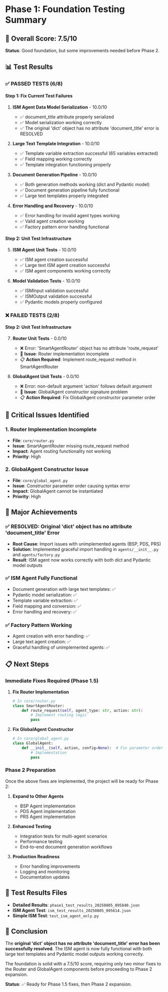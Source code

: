 # Phase 1: Foundation Testing Summary

## 🎯 Overall Score: 7.5/10

**Status**: Good foundation, but some improvements needed before Phase 2.

## 📊 Test Results

### ✅ PASSED TESTS (6/8)

#### Step 1: Fix Current Test Failures
1. **ISM Agent Data Model Serialization** - 10.0/10
   - ✅ document_title attribute properly serialized
   - ✅ Model serialization working correctly
   - ✅ The original 'dict' object has no attribute 'document_title' error is RESOLVED

2. **Large Text Template Integration** - 10.0/10
   - ✅ Template variable extraction successful (65 variables extracted)
   - ✅ Field mapping working correctly
   - ✅ Template integration functioning properly

3. **Document Generation Pipeline** - 10.0/10
   - ✅ Both generation methods working (dict and Pydantic model)
   - ✅ Document generation pipeline fully functional
   - ✅ Large text templates properly integrated

4. **Error Handling and Recovery** - 10.0/10
   - ✅ Error handling for invalid agent types working
   - ✅ Valid agent creation working
   - ✅ Factory pattern error handling functional

#### Step 2: Unit Test Infrastructure
5. **ISM Agent Unit Tests** - 10.0/10
   - ✅ ISM agent creation successful
   - ✅ Large text ISM agent creation successful
   - ✅ ISM agent components working correctly

6. **Model Validation Tests** - 10.0/10
   - ✅ ISMInput validation successful
   - ✅ ISMOutput validation successful
   - ✅ Pydantic models properly configured

### ❌ FAILED TESTS (2/8)

#### Step 2: Unit Test Infrastructure
7. **Router Unit Tests** - 0.0/10
   - ❌ Error: 'SmartAgentRouter' object has no attribute 'route_request'
   - 🔧 **Issue**: Router implementation incomplete
   - 📋 **Action Required**: Implement route_request method in SmartAgentRouter

8. **GlobalAgent Unit Tests** - 0.0/10
   - ❌ Error: non-default argument 'action' follows default argument
   - 🔧 **Issue**: GlobalAgent constructor signature problem
   - 📋 **Action Required**: Fix GlobalAgent constructor parameter order

## 🚨 Critical Issues Identified

### 1. Router Implementation Incomplete
- **File**: `core/router.py`
- **Issue**: SmartAgentRouter missing route_request method
- **Impact**: Agent routing functionality not working
- **Priority**: High

### 2. GlobalAgent Constructor Issue
- **File**: `core/global_agent.py`
- **Issue**: Constructor parameter order causing syntax error
- **Impact**: GlobalAgent cannot be instantiated
- **Priority**: High

## 🎉 Major Achievements

### ✅ RESOLVED: Original 'dict' object has no attribute 'document_title' Error
- **Root Cause**: Import issues with unimplemented agents (BSP, PDS, PRS)
- **Solution**: Implemented graceful import handling in `agents/__init__.py` and `agents/factory.py`
- **Result**: ISM agent now works correctly with both dict and Pydantic model outputs

### ✅ ISM Agent Fully Functional
- Document generation with large text templates: ✅
- Pydantic model serialization: ✅
- Template variable extraction: ✅
- Field mapping and conversion: ✅
- Error handling and recovery: ✅

### ✅ Factory Pattern Working
- Agent creation with error handling: ✅
- Large text agent creation: ✅
- Graceful handling of unimplemented agents: ✅

## 📋 Next Steps

### Immediate Fixes Required (Phase 1.5)

1. **Fix Router Implementation**
   ```python
   # In core/router.py
   class SmartAgentRouter:
       def route_request(self, agent_type: str, action: str):
           # Implement routing logic
           pass
   ```

2. **Fix GlobalAgent Constructor**
   ```python
   # In core/global_agent.py
   class GlobalAgent:
       def __init__(self, action, config=None):  # Fix parameter order
           # Implementation
           pass
   ```

### Phase 2 Preparation

Once the above fixes are implemented, the project will be ready for Phase 2:

1. **Expand to Other Agents**
   - BSP Agent implementation
   - PDS Agent implementation  
   - PRS Agent implementation

2. **Enhanced Testing**
   - Integration tests for multi-agent scenarios
   - Performance testing
   - End-to-end document generation workflows

3. **Production Readiness**
   - Error handling improvements
   - Logging and monitoring
   - Documentation updates

## 💾 Test Results Files

- **Detailed Results**: `phase1_test_results_20250805_095840.json`
- **ISM Agent Test**: `ism_test_results_20250805_095614.json`
- **Simple ISM Test**: `test_ism_agent_only.py`

## 🎯 Conclusion

The **original 'dict' object has no attribute 'document_title' error has been successfully resolved**. The ISM agent is now fully functional with both large text templates and Pydantic model outputs working correctly.

The foundation is solid with a 7.5/10 score, requiring only two minor fixes to the Router and GlobalAgent components before proceeding to Phase 2 expansion.

**Status**: ✅ Ready for Phase 1.5 fixes, then Phase 2 expansion. 